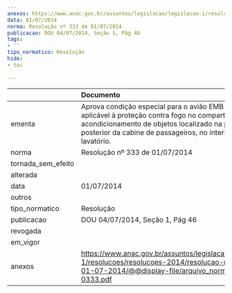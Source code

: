```yaml
---
anexos: https://www.anac.gov.br/assuntos/legislacao/legislacao-1/resolucoes/resolucoes-2014/resolucao-no-333-de-01-07-2014/@@display-file/arquivo_norma/RA2014-0333.pdf
data: 01/07/2014
norma: Resolução nº 333 de 01/07/2014
publicacao: DOU 04/07/2014, Seção 1, Pág 46
tags:
- ''
tipo_normatico: Resolução
hide: 
- toc 
 
---
```


|                    | Documento                                                                                                                                                                                                         |
|:-------------------|:------------------------------------------------------------------------------------------------------------------------------------------------------------------------------------------------------------------|
| ementa             | Aprova condição especial para o avião EMB-550, aplicável à proteção contra fogo no compartimento de acondicionamento de objetos localizado na parte posterior da cabine de passageiros, no interior do lavatório. |
| norma              | Resolução nº 333 de 01/07/2014                                                                                                                                                                                    |
| tornada_sem_efeito |                                                                                                                                                                                                                   |
| alterada           |                                                                                                                                                                                                                   |
| data               | 01/07/2014                                                                                                                                                                                                        |
| outros             |                                                                                                                                                                                                                   |
| tipo_normatico     | Resolução                                                                                                                                                                                                         |
| publicacao         | DOU 04/07/2014, Seção 1, Pág 46                                                                                                                                                                                   |
| revogada           |                                                                                                                                                                                                                   |
| em_vigor           |                                                                                                                                                                                                                   |
| anexos             | https://www.anac.gov.br/assuntos/legislacao/legislacao-1/resolucoes/resolucoes-2014/resolucao-no-333-de-01-07-2014/@@display-file/arquivo_norma/RA2014-0333.pdf                                                   |